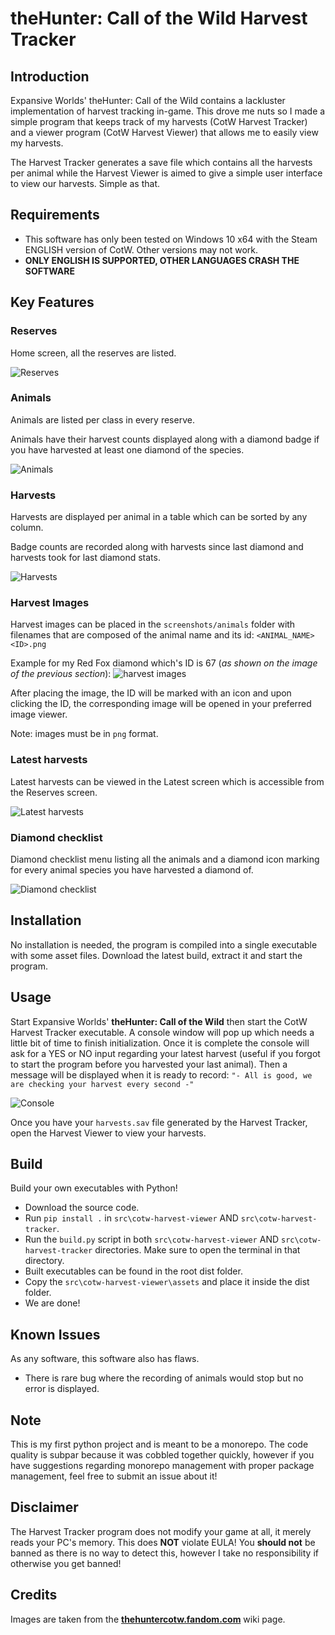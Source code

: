 # theHunter: Call of the Wild Harvest Tracker
## Introduction
Expansive Worlds' theHunter: Call of the Wild contains a lackluster implementation of harvest tracking in-game. This drove me nuts so I made a simple program that keeps track of my harvests (CotW Harvest Tracker) and a viewer program (CotW Harvest Viewer) that allows me to easily view my harvests.

The Harvest Tracker generates a save file which contains all the harvests per animal while the Harvest Viewer is aimed to give a simple user interface to view our harvests. Simple as that.

## Requirements
- This software has only been tested on Windows 10 x64 with the Steam ENGLISH version of CotW. Other versions may not work.
- **ONLY ENGLISH IS SUPPORTED, OTHER LANGUAGES CRASH THE SOFTWARE**

## Key Features

### Reserves
Home screen, all the reserves are listed.

![Reserves](/images/reserves.PNG)

### Animals
Animals are listed per class in every reserve.

Animals have their harvest counts displayed along with a diamond badge if you have harvested at least one diamond of the species.

![Animals](/images/animals.PNG)

### Harvests
Harvests are displayed per animal in a table which can be sorted by any column.

Badge counts are recorded along with harvests since last diamond and harvests took for last diamond stats.

![Harvests](/images/harvests.PNG)

### Harvest Images
Harvest images can be placed in the `screenshots/animals` folder with filenames that are composed of the animal name and its id: `<ANIMAL_NAME> <ID>.png`

Example for my Red Fox diamond which's ID is 67 (*as shown on the image of the previous section*):
![harvest images](/images/animal-screenshot.png)

After placing the image, the ID will be marked with an icon and upon clicking the ID, the corresponding image will be opened in your preferred image viewer.

Note: images must be in `png` format.

### Latest harvests
Latest harvests can be viewed in the Latest screen which is accessible from the Reserves screen.

![Latest harvests](/images/latest.PNG)

### Diamond checklist
Diamond checklist menu listing all the animals and a diamond icon marking for every animal species you have harvested a diamond of.

![Diamond checklist](/images/diamond-checklist.PNG)

## Installation
No installation is needed, the program is compiled into a single executable with some asset files. Download the latest build, extract it and start the program.

## Usage
Start Expansive Worlds' **theHunter: Call of the Wild** then start the CotW Harvest Tracker executable. A console window will pop up which needs a little bit of time to finish initialization. Once it is complete the console will ask for a YES or NO input regarding your latest harvest (useful if you forgot to start the program before you harvested your last animal). Then a message will be displayed when it is ready to record: `"- All is good, we are checking your harvest every second -"`

![Console](/images/console.PNG)

Once you have your `harvests.sav` file generated by the Harvest Tracker, open the Harvest Viewer to view your harvests.

## Build
Build your own executables with Python!
- Download the source code.
- Run `pip install .` in `src\cotw-harvest-viewer` AND `src\cotw-harvest-tracker`.
- Run the `build.py` script in both `src\cotw-harvest-viewer` AND `src\cotw-harvest-tracker` directories. Make sure to open the terminal in that directory.
- Built executables can be found in the root dist folder.
- Copy the `src\cotw-harvest-viewer\assets` and place it inside the dist folder.
- We are done!

## Known Issues
As any software, this software also has flaws.
- There is rare bug where the recording of animals would stop but no error is displayed.

## Note
This is my first python project and is meant to be a monorepo. The code quality is subpar because it was cobbled together quickly, however if you have suggestions regarding monorepo management with proper package management, feel free to submit an issue about it!

## Disclaimer
The Harvest Tracker program does not modify your game at all, it merely reads your PC's memory. This does **NOT** violate EULA! You **should not** be banned as there is no way to detect this, however I take no responsibility if otherwise you get banned!

## Credits
Images are taken from the <b>[thehuntercotw.fandom.com](https://thehuntercotw.fandom.com)</b> wiki page.
